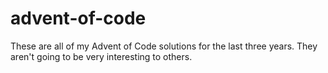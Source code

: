 # advent-of-code
These are all of my Advent of Code solutions for the last three years.  They aren't going to be very interesting to others.
